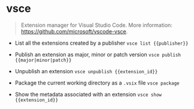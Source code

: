 # vsce
> Extension manager for Visual Studio Code.
> More information: <https://github.com/microsoft/vscode-vsce>.

- List all the extensions created by a publisher
`vsce list {{publisher}}`

- Publish an extension as major, minor or patch version
`vsce publish {{major|minor|patch}}`

- Unpublish an extension
`vsce unpublish {{extension_id}}`

- Package the current working directory as a `.vsix` file
`vsce package`

- Show the metadata associated with an extension
`vsce show {{extension_id}}`
